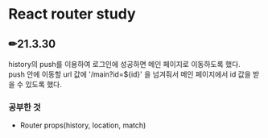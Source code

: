 # React router study

## ✏21.3.30

history의 push를 이용하여 로그인에 성공하면 메인 페이지로 이동하도록 했다.<br>
push 안에 이동할 url 값에 '/main?id=${id}' 을 넘겨줘서 메인 페이지에서 id 값을 받을 수 있도록 했다.

### 공부한 것

- Router props(history, location, match)
